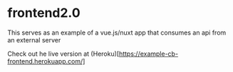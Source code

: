 # frontend2.0

This serves as an example of a vue.js/nuxt app that consumes an api from an external server

Check out he live version at (Heroku)[https://example-cb-frontend.herokuapp.com/]
